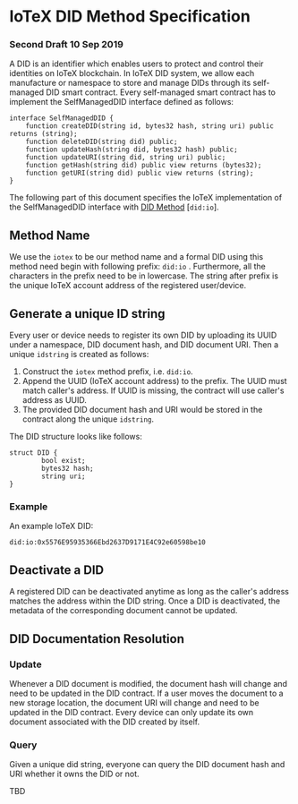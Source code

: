 # IoTeX DID Method Specification
### Second Draft 10 Sep 2019

A DID is an identifier which enables users to protect and control their identities on IoTeX blockchain. In IoTeX DID system, we allow each manufacture or namespace to store and manage DIDs through its self-managed DID smart contract. Every self-managed smart contract has to implement the SelfManagedDID interface defined as follows:

```
interface SelfManagedDID {
    function createDID(string id, bytes32 hash, string uri) public returns (string);
    function deleteDID(string did) public;
    function updateHash(string did, bytes32 hash) public;
    function updateURI(string did, string uri) public;
    function getHash(string did) public view returns (bytes32);
    function getURI(string did) public view returns (string);
}
```

The following part of this document specifies the IoTeX implementation of the SelfManagedDID interface with [DID Method](https://w3c-ccg.github.io/did-spec/#specific-did-method-schemes) [`did:io`].

## Method Name

We use the `iotex` to be our method name and a formal DID using this method need begin with following prefix: `did:io` . Furthermore, all the characters in the prefix need to be in lowercase. The string after prefix is the unique IoTeX account address of the registered user/device.

## Generate a unique ID string

Every user or device needs to register its own DID by uploading its UUID under a namespace, DID document hash, and DID document URI. Then a unique `idstring` is created as follows:

1.  Construct the `iotex` method prefix, i.e. `did:io`.
2.  Append the UUID (IoTeX account address) to the prefix. The UUID must match caller's address. If UUID is missing, the contract will use caller's address as UUID. 
3. The provided DID document hash and URI would be stored in the contract along the unique `idstring`.

The DID structure looks like follows:
```
struct DID {
        bool exist;
        bytes32 hash;
        string uri;
}
```

### Example

An example IoTeX DID:

```
did:io:0x5576E95935366Ebd2637D9171E4C92e60598be10
```

## Deactivate a DID

A registered DID can be deactivated anytime as long as the caller's address matches the address within the DID string. Once a DID is deactivated, the metadata of the corresponding document cannot be updated. 

## DID Documentation Resolution

### Update

Whenever a DID document is modified, the document hash will change and need to be updated in the DID contract. If a user moves the document to a new storage location, the document URI will change and need to be updated in the DID contract. Every device can only update its own document associated with the DID created by itself.

### Query
Given a unique did string, everyone can query the DID document hash and URI whether it owns the DID or not.  

TBD
